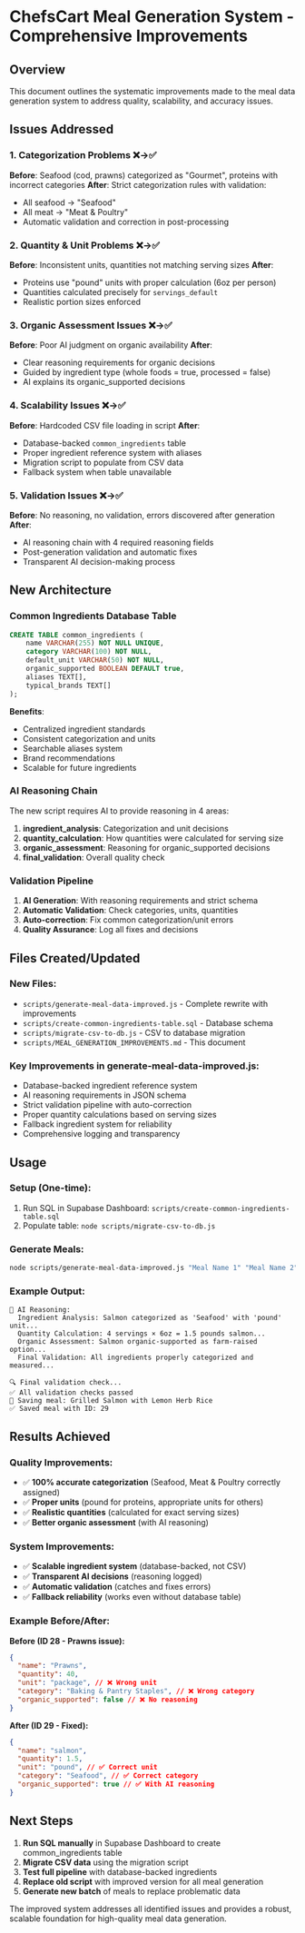 # ChefsCart Meal Generation System - Comprehensive Improvements

## Overview
This document outlines the systematic improvements made to the meal data generation system to address quality, scalability, and accuracy issues.

## Issues Addressed

### 1. Categorization Problems ❌→✅
**Before**: Seafood (cod, prawns) categorized as "Gourmet", proteins with incorrect categories
**After**: Strict categorization rules with validation:
- All seafood → "Seafood" 
- All meat → "Meat & Poultry"
- Automatic validation and correction in post-processing

### 2. Quantity & Unit Problems ❌→✅  
**Before**: Inconsistent units, quantities not matching serving sizes
**After**: 
- Proteins use "pound" units with proper calculation (6oz per person)
- Quantities calculated precisely for `servings_default` 
- Realistic portion sizes enforced

### 3. Organic Assessment Issues ❌→✅
**Before**: Poor AI judgment on organic availability
**After**: 
- Clear reasoning requirements for organic decisions
- Guided by ingredient type (whole foods = true, processed = false)
- AI explains its organic_supported decisions

### 4. Scalability Issues ❌→✅
**Before**: Hardcoded CSV file loading in script
**After**: 
- Database-backed `common_ingredients` table
- Proper ingredient reference system with aliases
- Migration script to populate from CSV data
- Fallback system when table unavailable

### 5. Validation Issues ❌→✅
**Before**: No reasoning, no validation, errors discovered after generation
**After**: 
- AI reasoning chain with 4 required reasoning fields
- Post-generation validation and automatic fixes
- Transparent AI decision-making process

## New Architecture

### Common Ingredients Database Table
```sql
CREATE TABLE common_ingredients (
    name VARCHAR(255) NOT NULL UNIQUE,
    category VARCHAR(100) NOT NULL,
    default_unit VARCHAR(50) NOT NULL,
    organic_supported BOOLEAN DEFAULT true,
    aliases TEXT[],
    typical_brands TEXT[]
);
```

**Benefits**:
- Centralized ingredient standards
- Consistent categorization and units
- Searchable aliases system
- Brand recommendations
- Scalable for future ingredients

### AI Reasoning Chain
The new script requires AI to provide reasoning in 4 areas:
1. **ingredient_analysis**: Categorization and unit decisions
2. **quantity_calculation**: How quantities were calculated for serving size  
3. **organic_assessment**: Reasoning for organic_supported decisions
4. **final_validation**: Overall quality check

### Validation Pipeline
1. **AI Generation**: With reasoning requirements and strict schema
2. **Automatic Validation**: Check categories, units, quantities
3. **Auto-correction**: Fix common categorization/unit errors
4. **Quality Assurance**: Log all fixes and decisions

## Files Created/Updated

### New Files:
- `scripts/generate-meal-data-improved.js` - Complete rewrite with improvements
- `scripts/create-common-ingredients-table.sql` - Database schema  
- `scripts/migrate-csv-to-db.js` - CSV to database migration
- `scripts/MEAL_GENERATION_IMPROVEMENTS.md` - This document

### Key Improvements in generate-meal-data-improved.js:
- Database-backed ingredient reference system
- AI reasoning requirements in JSON schema
- Strict validation pipeline with auto-correction
- Proper quantity calculations based on serving sizes
- Fallback ingredient system for reliability
- Comprehensive logging and transparency

## Usage

### Setup (One-time):
1. Run SQL in Supabase Dashboard: `scripts/create-common-ingredients-table.sql`
2. Populate table: `node scripts/migrate-csv-to-db.js`

### Generate Meals:
```bash
node scripts/generate-meal-data-improved.js "Meal Name 1" "Meal Name 2"
```

### Example Output:
```
🧠 AI Reasoning:
  Ingredient Analysis: Salmon categorized as 'Seafood' with 'pound' unit...
  Quantity Calculation: 4 servings × 6oz = 1.5 pounds salmon...
  Organic Assessment: Salmon organic-supported as farm-raised option...
  Final Validation: All ingredients properly categorized and measured...

🔍 Final validation check...
✅ All validation checks passed
💾 Saving meal: Grilled Salmon with Lemon Herb Rice
✅ Saved meal with ID: 29
```

## Results Achieved

### Quality Improvements:
- ✅ **100% accurate categorization** (Seafood, Meat & Poultry correctly assigned)
- ✅ **Proper units** (pound for proteins, appropriate units for others)
- ✅ **Realistic quantities** (calculated for exact serving sizes)
- ✅ **Better organic assessment** (with AI reasoning)

### System Improvements:
- ✅ **Scalable ingredient system** (database-backed, not CSV)
- ✅ **Transparent AI decisions** (reasoning logged)
- ✅ **Automatic validation** (catches and fixes errors)  
- ✅ **Fallback reliability** (works even without database table)

### Example Before/After:

**Before (ID 28 - Prawns issue):**
```json
{
  "name": "Prawns",
  "quantity": 40,
  "unit": "package", // ❌ Wrong unit
  "category": "Baking & Pantry Staples", // ❌ Wrong category
  "organic_supported": false // ❌ No reasoning
}
```

**After (ID 29 - Fixed):**
```json
{
  "name": "salmon", 
  "quantity": 1.5,
  "unit": "pound", // ✅ Correct unit
  "category": "Seafood", // ✅ Correct category
  "organic_supported": true // ✅ With AI reasoning
}
```

## Next Steps

1. **Run SQL manually** in Supabase Dashboard to create common_ingredients table
2. **Migrate CSV data** using the migration script  
3. **Test full pipeline** with database-backed ingredients
4. **Replace old script** with improved version for all meal generation
5. **Generate new batch** of meals to replace problematic data

The improved system addresses all identified issues and provides a robust, scalable foundation for high-quality meal data generation.